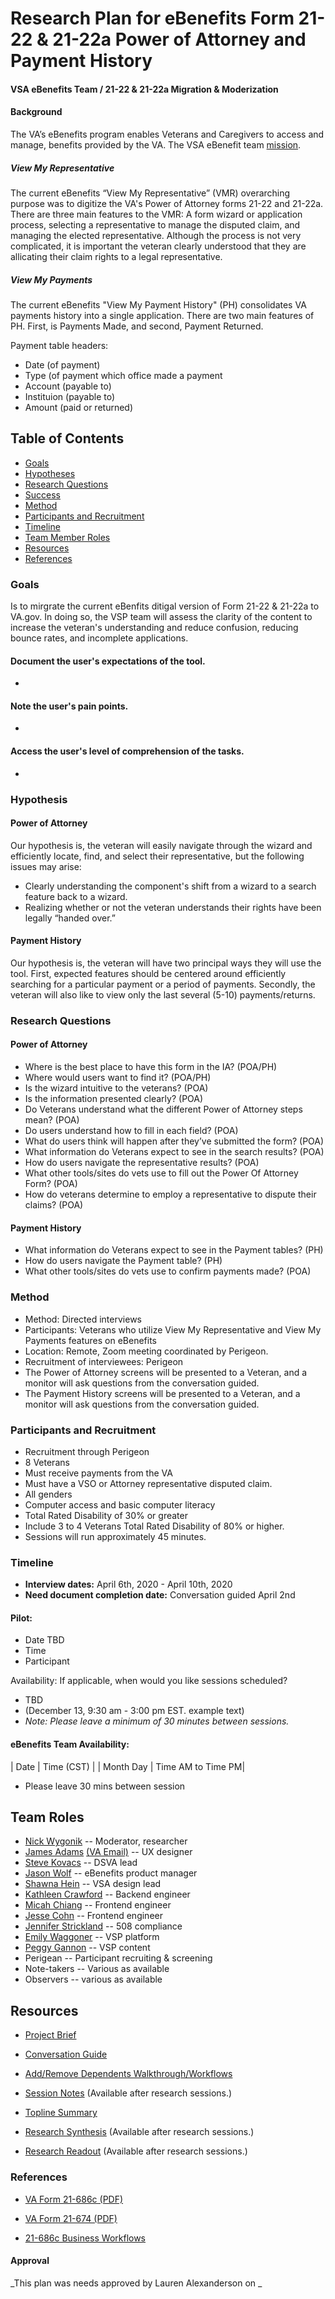 # Research Plan for eBenefits Form 21-22 & 21-22a Power of Attorney and Payment History

#### VSA eBenefits Team / 21-22 & 21-22a Migration & Moderization

#### Background 
The VA’s eBenefits program enables Veterans and Caregivers to access and manage, benefits provided by the VA. The VSA eBenefit team [mission]( https://github.com/department-of-veterans-affairs/va.gov-team/blob/master/teams/vsa/teams/ebenefits/charter.md).

##### View My Representative
The current eBenefits “View My Representative” (VMR) overarching purpose was to digitize the VA's Power of Attorney forms 21-22 and 21-22a. There are three main features to the VMR: A form wizard or application process, selecting a representative to manage the disputed claim, and managing the elected representative. Although the process is not very complicated, it is important the veteran clearly understood that they are allicating their claim rights to a legal representative. 
 
##### View My Payments
The current eBenefits "View My Payment History" (PH) consolidates VA payments history into a single application. There are two main features of PH. First, is Payments Made, and second, Payment Returned. 

Payment table headers:<br>
 - Date (of payment)
 - Type (of payment which office made a payment
 - Account (payable to)
 - Instituion (payable to) 
 - Amount (paid or returned)


## Table of Contents
- [Goals](#goals)
- [Hypotheses](#hypotheses)
- [Research Questions](#research-questions)
- [Success](#success)
- [Method](#method)
- [Participants and Recruitment](#participants-and-recruitment)
- [Timeline](#timeline)
- [Team Member Roles](team-member-roles)
- [Resources](#resources)
- [References](#references)

### Goals        
Is to mirgrate the current eBenfits ditigal version of Form 21-22 & 21-22a to VA.gov. In doing so, the VSP team will assess the clarity of the content to increase the veteran's understanding and reduce confusion, reducing bounce rates, and incomplete applications.

#### Document the user's expectations of the tool. 
- 
#### Note the user's pain points.
- 
#### Access the user's level of comprehension of the tasks. 
- 

### Hypothesis   
#### Power of Attorney
Our hypothesis is, the veteran will easily navigate through the wizard and efficiently locate, find, and select their representative, but the following issues may arise:
- Clearly understanding the component's shift from a wizard to a search feature back to a wizard.
- Realizing whether or not the veteran understands their rights have been legally “handed over.”

#### Payment History
Our hypothesis is, the veteran will have two principal ways they will use the tool.  First, expected features should be centered around efficiently searching for a particular payment or a period of payments. Secondly, the veteran will also like to view only the last several (5-10) payments/returns.

### Research Questions
#### Power of Attorney
- Where is the best place to have this form in the IA?  (POA/PH)
- Where would users want to find it? (POA/PH)
- Is the wizard intuitive to the veterans? (POA) 
- Is the information presented clearly? (POA)
- Do Veterans understand what the different Power of Attorney steps mean? (POA)
- Do users understand how to fill in each field? (POA)
- What do users think will happen after they’ve submitted the form? (POA)
- What information do Veterans expect to see in the search results? (POA)
- How do users navigate the representative results? (POA)
- What other tools/sites do vets use to fill out the Power Of Attorney Form? (POA)
- How do veterans determine to employ a representative to dispute their claims? (POA)

#### Payment History
- What information do Veterans expect to see in the Payment tables? (PH)
- How do users navigate the Payment table? (PH)
- What other tools/sites do vets use to confirm payments made? (POA)

### Method
- Method: Directed interviews
- Participants: Veterans who utilize View My Representative and View My Payments features on eBenefits
- Location: Remote, Zoom meeting coordinated by Perigeon.
- Recruitment of interviewees: Perigeon
- The Power of Attorney screens will be presented to a Veteran, and a monitor will ask questions from the conversation guided.   
- The Payment History screens will be presented to a Veteran, and a monitor will ask questions from the conversation guided.

### Participants and Recruitment
- Recruitment through Perigeon
 - 8 Veterans
 - Must receive payments from the VA 
 - Must have a VSO or Attorney representative disputed claim.
 - All genders
 - Computer access and basic computer literacy
 - Total Rated Disability of 30% or greater
 - Include 3 to 4 Veterans Total Rated Disability of 80% or higher.
 - Sessions will run approximately 45 minutes.

### Timeline 
- **Interview dates:** April 6th, 2020 - April 10th, 2020
- **Need document completion date:** Conversation guided April 2nd

#### Pilot: 
- Date TBD
- Time
- Participant

Availability: If applicable, when would you like sessions scheduled? <br>
- TBD
- (December 13, 9:30 am - 3:00 pm EST.  example text)
- _Note: Please leave a minimum of 30 minutes between sessions._

#### eBenefits Team Availability: 
| Date | Time (CST) |
| Month Day | Time AM to Time PM|
* Please leave 30 mins between session

## Team Roles
- [Nick Wygonik](nwygonik@governmentcio.com) -- Moderator, researcher
- [James Adams](jadams@governmentcio.com) [(VA Email)](james-adams2@va.gov) -- UX designer
- [Steve Kovacs](steve.kovacs@va.gov) -- DSVA lead
- [Jason Wolf](jwolf@governmentcio.com) -- eBenefits product manager
- [Shawna Hein](shawna@adhocteam.us) -- VSA design lead
- [Kathleen Crawford](kcrawford@governmentcio.com) -- Backend engineer
- [Micah Chiang](micha@adhocteam.us) -- Frontend engineer
- [Jesse Cohn](jesse.cohn@adhocteam.us) -- Frontend engineer
- [Jennifer Strickland](jennifer.stricklandn@adhocteam.us) -- 508 compliance
- [Emily Waggoner](emily@adhocteam.us) -- VSP platform
- [Peggy Gannon](peggy@thesocompany.com) -- VSP content
- Perigean -- Participant recruiting & screening
- Note-takers -- Various as available
- Observers -- various as available

## Resources
- [Project Brief](https://github.com/department-of-veterans-affairs/va.gov-team/tree/master/teams/vsa/teams/ebenefits/features/view-update-POA)
- [Conversation Guide]()

- [Add/Remove Dependents Walkthrough/Workflows](https://xd.adobe.com/view/0f7759a1-b990-4d71-50c9-138d9e593fd0-7946/)

- [Session Notes]() (Available after research sessions.)

- [Topline Summary]()

- [Research Synthesis]() (Available after research sessions.)

- [Research Readout]() (Available after research sessions.)

### References
 - [VA Form 21-686c (PDF)](https://www.vba.va.gov/pubs/forms/VBA-21-686C-ARE.pdf)
 
 - [VA Form 21-674 (PDF)](https://www.vba.va.gov/pubs/forms/VBA-21-674-ARE.pdf)
 
 - [21-686c Business Workflows](https://xd.adobe.com/view/380c70df-eb96-4008-79af-c210c9c795c1-4e3d/)

#### Approval
_This plan was needs approved by Lauren Alexanderson on _
 

